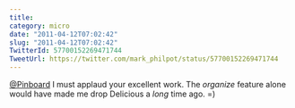 ```yaml
---
title: 
category: micro
date: "2011-04-12T07:02:42"
slug: "2011-04-12T07:02:42"
TwitterId: 57700152269471744
TweetUrl: https://twitter.com/mark_philpot/status/57700152269471744
---
```


[@Pinboard](https://twitter.com/Pinboard) I must applaud your excellent work.
The _organize_ feature alone would have made me drop Delicious a _long_ time
ago. =)
